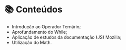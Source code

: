 # 📚 Conteúdos
- Introdução ao Operador Ternário;
- Aprofundamento do While;
- Aplicação de estudos da documentação (JS) Mozilla;
- Utilização do Math.
